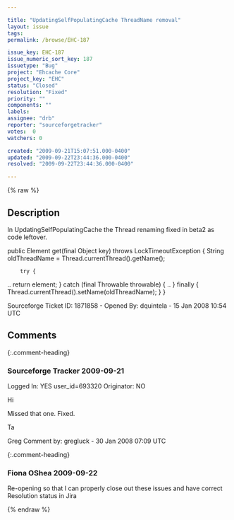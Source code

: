 ```yaml
---

title: "UpdatingSelfPopulatingCache ThreadName removal"
layout: issue
tags: 
permalink: /browse/EHC-187

issue_key: EHC-187
issue_numeric_sort_key: 187
issuetype: "Bug"
project: "Ehcache Core"
project_key: "EHC"
status: "Closed"
resolution: "Fixed"
priority: ""
components: ""
labels: 
assignee: "drb"
reporter: "sourceforgetracker"
votes:  0
watchers: 0

created: "2009-09-21T15:07:51.000-0400"
updated: "2009-09-22T23:44:36.000-0400"
resolved: "2009-09-22T23:44:36.000-0400"

---
```




{% raw %}



## Description

<div markdown="1" class="description">

In UpdatingSelfPopulatingCache 
the Thread renaming fixed in beta2
as code leftover.

public Element get(final Object key) throws LockTimeoutException \{
        String oldThreadName = Thread.currentThread().getName();

        try {
..
            return element;
        } catch (final Throwable throwable) {
..        \} finally \{
            Thread.currentThread().setName(oldThreadName);
        }
    }

Sourceforge Ticket ID: 1871858 - Opened By: dquintela - 15 Jan 2008 10:54 UTC

</div>

## Comments


{:.comment-heading}
### **Sourceforge Tracker** <span class="date">2009-09-21</span>

<div markdown="1" class="comment">

Logged In: YES 
user\_id=693320
Originator: NO

Hi

Missed that one. Fixed.

Ta

Greg
Comment by: gregluck - 30 Jan 2008 07:09 UTC

</div>


{:.comment-heading}
### **Fiona OShea** <span class="date">2009-09-22</span>

<div markdown="1" class="comment">

Re-opening so that I can properly close out these issues and have correct Resolution status in Jira

</div>



{% endraw %}
